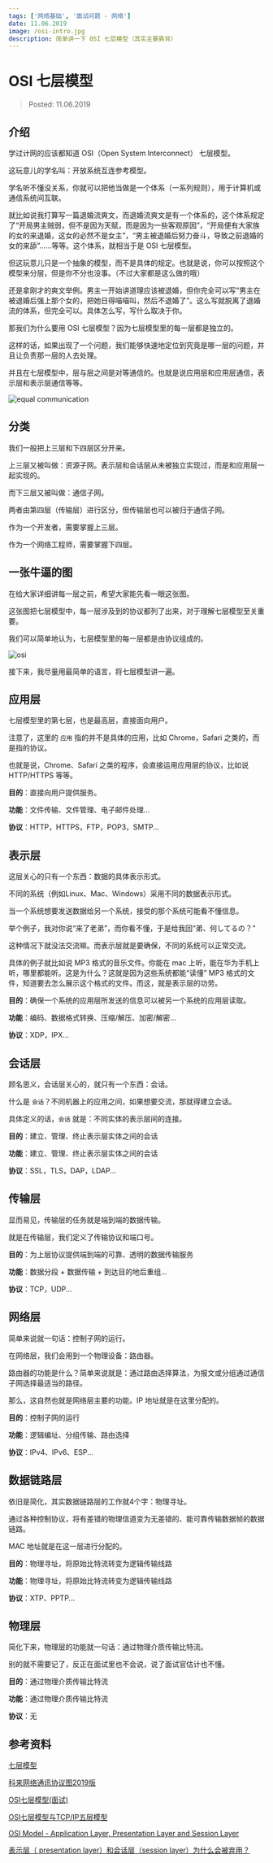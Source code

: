 ```yaml
---
tags: ['网络基础', '面试问题 - 网络']
date: 11.06.2019
image: /osi-intro.jpg
description: 简单讲一下 OSI 七层模型（其实主要靠背）
---
```


# OSI 七层模型

> Posted: 11.06.2019

<Tag />

## 介绍

学过计网的应该都知道 OSI（Open System Interconnect） 七层模型。

这玩意儿的学名叫：开放系统互连参考模型。

学名听不懂没关系，你就可以把他当做是一个体系（一系列规则），用于计算机或通信系统间互联。

就比如说我打算写一篇退婚流爽文，而退婚流爽文是有一个体系的，这个体系规定了“开局男主贼弱，但不是因为天赋，而是因为一些客观原因”，“开局便有大家族的女的来退婚，这女的必然不是女主”，“男主被退婚后努力奋斗，导致之前退婚的女的来舔”……等等。这个体系，就相当于是 OSI 七层模型。

但这玩意儿只是一个抽象的模型，而不是具体的规定。也就是说，你可以按照这个模型来分层，但是你不分也没事。（不过大家都是这么做的哦）

还是拿刚才的爽文举例。男主一开始讲道理应该被退婚，但你完全可以写“男主在被退婚后强上那个女的，把她日得喵喵叫，然后不退婚了”。这么写就脱离了退婚流的体系，但完全可以。具体怎么写，写什么取决于你。

那我们为什么要用 OSI 七层模型？因为七层模型里的每一层都是独立的。

这样的话，如果出现了一个问题，我们能够快速地定位到究竟是哪一层的问题，并且让负责那一层的人去处理。

并且在七层模型中，层与层之间是对等通信的。也就是说应用层和应用层通信，表示层和表示层通信等等。

![equal communication](/equal-commu.png)

## 分类

我们一般把上三层和下四层区分开来。

上三层又被叫做：资源子网。表示层和会话层从未被独立实现过，而是和应用层一起实现的。

而下三层又被叫做：通信子网。

两者由第四层（传输层）进行区分，但传输层也可以被归于通信子网。

作为一个开发者，需要掌握上三层。

作为一个网络工程师，需要掌握下四层。

## 一张牛逼的图

在给大家详细讲每一层之前，希望大家能先看一眼这张图。

这张图把七层模型中，每一层涉及到的协议都列了出来，对于理解七层模型至关重要。

我们可以简单地认为，七层模型里的每一层都是由协议组成的。

![osi](/osi.jpg)

接下来，我尽量用最简单的语言，将七层模型讲一遍。

## 应用层

七层模型里的第七层，也是最高层，直接面向用户。

注意了，这里的 `应用` 指的并不是具体的应用，比如 Chrome，Safari 之类的，而是指的协议。

也就是说，Chrome、Safari 之类的程序，会直接运用应用层的协议，比如说 HTTP/HTTPS 等等。

<span v-p>**目的**</span>：直接向用户提供服务。

<span v-p>**功能**</span>：文件传输、文件管理、电子邮件处理...

<span v-p>**协议**</span>：HTTP，HTTPS，FTP，POP3，SMTP...

## 表示层

这层关心的只有一个东西：数据的具体表示形式。

不同的系统（例如Linux、Mac、Windows）采用不同的数据表示形式。

当一个系统想要发送数据给另一个系统，接受的那个系统可能看不懂信息。

举个例子，我对你说“来了老弟”，而你看不懂，于是给我回“弟、何してるの？”

这种情况下就没法交流嘛。而表示层就是要确保，不同的系统可以正常交流。

具体的例子就比如说 MP3 格式的音乐文件。你能在 mac 上听，能在华为手机上听，哪里都能听。这是为什么？这就是因为这些系统都能“读懂” MP3 格式的文件，知道要去怎么展示这个格式的文件。而这，就是表示层的功劳。

<span v-p>**目的**</span>：确保一个系统的应用层所发送的信息可以被另一个系统的应用层读取。

<span v-p>**功能**</span>：编码、数据格式转换、压缩/解压、加密/解密...

<span v-p>**协议**</span>：XDP，IPX...

## 会话层

顾名思义，会话层关心的，就只有一个东西：会话。

什么是 `会话`？不同机器上的应用之间，如果想要交流，那就得建立会话。

具体定义的话，`会话` 就是：不同实体的表示层间的连接。

<span v-p>**目的**</span>：建立、管理、终止表示层实体之间的会话

<span v-p>**功能**</span>：建立、管理、终止表示层实体之间的会话

<span v-p>**协议**</span>：SSL，TLS，DAP，LDAP...

## 传输层

显而易见，传输层的任务就是端到端的数据传输。

就是在传输层，我们定义了传输协议和端口号。

<span v-p>**目的**</span>：为上层协议提供端到端的可靠、透明的数据传输服务

<span v-p>**功能**</span>：数据分段 + 数据传输 + 到达目的地后重组...

<span v-p>**协议**</span>：TCP，UDP...

## 网络层

简单来说就一句话：控制子网的运行。

在网络层，我们会用到一个物理设备：路由器。

路由器的功能是什么？简单来说就是：通过路由选择算法，为报文或分组通过通信子网选择最适当的路径。

那么，这自然也就是网络层主要的功能。IP 地址就是在这里分配的。

<span v-p>**目的**</span>：控制子网的运行

<span v-p>**功能**</span>：逻辑编址、分组传输、路由选择

<span v-p>**协议**</span>：IPv4、IPv6、ESP...

## 数据链路层

依旧是简化，其实数据链路层的工作就4个字：物理寻址。

通过各种控制协议，将有差错的物理信道变为无差错的、能可靠传输数据帧的数据链路。

MAC 地址就是在这一层进行分配的。

<span v-p>**目的**</span>：物理寻址，将原始比特流转变为逻辑传输线路

<span v-p>**功能**</span>：物理寻址，将原始比特流转变为逻辑传输线路

<span v-p>**协议**</span>：XTP、PPTP...

## 物理层

简化下来，物理层的功能就一句话：通过物理介质传输比特流。

别的就不需要记了，反正在面试里也不会说，说了面试官估计也不懂。

<span v-p>**目的**</span>：通过物理介质传输比特流

<span v-p>**功能**</span>：通过物理介质传输比特流

<span v-p>**协议**</span>：无

## 参考资料

[七层模型](https://baike.baidu.com/item/%E4%B8%83%E5%B1%82%E6%A8%A1%E5%9E%8B/1441391?fr=aladdin)

[科来网络通讯协议图2019版](http://www.colasoft.com.cn/download/protocols_map.php)

[OSI七层模型(面试)](https://www.jianshu.com/p/0125d110e3bb)

[OSI七层模型与TCP/IP五层模型](https://www.cnblogs.com/qishui/p/5428938.html)

[OSI Model - Application Layer, Presentation Layer and Session Layer](https://www.udemy.com/course/complete-networking-fundamentals-course-ccna-start/learn/lecture/7994670#overview)

[表示层（ presentation layer）和会话层（session layer）为什么会被弃用？](https://www.zhihu.com/question/58798786)

<Disqus />